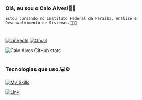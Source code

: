 ### Olá, eu sou o Caio Alves!👾👋

    Estou cursando no Instituto Federal da Paraíba, Análise e Desenvolvimento de Sistemas.👨🏻‍💻
#
[![LinkedIn](https://img.shields.io/badge/LinkedIn-0077B5?style=for-the-badge&logo=linkedin&logoColor=white)](https://www.linkedin.com/in/caio-da-silva-alves-894701281/)
[![Gmail](https://img.shields.io/badge/Gmail-D14836?style=for-the-badge&logo=gmail&logoColor=white)](mailto:caio.silvaalves2002@gmail.com)

![Caio Alves GitHub stats](https://github-readme-stats.vercel.app/api?username=devCaioAlves&show_icons=true&theme=transparent&locale=pt-br)


#

### Tecnologias que uso.💻⚙️
[![My Skills](https://skillicons.dev/icons?i=java,py,eclipse,idea,pycharm,vscode,hibernate,maven,mysql,postgres,git,github,windows&theme=dark)](https://skillicons.dev)


[![Link](https://camo.githubusercontent.com/bb751c64d9a7d764a4f97f3ac66d6873be83aa7333aa142df19cb75a851959cf/68747470733a2f2f6d656469612e67697068792e636f6d2f6d656469612f59524d62366464377a70725330304a64475a2f67697068792e676966)]()
